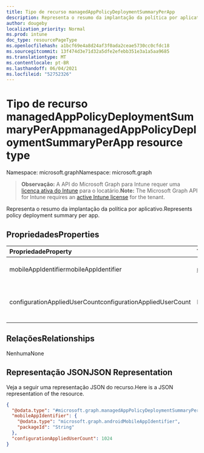 ```yaml
---
title: Tipo de recurso managedAppPolicyDeploymentSummaryPerApp
description: Representa o resumo da implantação da política por aplicativo.
author: dougeby
localization_priority: Normal
ms.prod: intune
doc_type: resourcePageType
ms.openlocfilehash: a1bcf69e4a8d24af3f0ada2ceae5730cc0cfdc18
ms.sourcegitcommit: 13f474d3e71d32a5dfe2efebb351e3a1a5aa9685
ms.translationtype: MT
ms.contentlocale: pt-BR
ms.lasthandoff: 06/04/2021
ms.locfileid: "52752326"
---
```

# <a name="managedapppolicydeploymentsummaryperapp-resource-type"></a><span data-ttu-id="37e6a-103">Tipo de recurso managedAppPolicyDeploymentSummaryPerApp</span><span class="sxs-lookup"><span data-stu-id="37e6a-103">managedAppPolicyDeploymentSummaryPerApp resource type</span></span>

<span data-ttu-id="37e6a-104">Namespace: microsoft.graph</span><span class="sxs-lookup"><span data-stu-id="37e6a-104">Namespace: microsoft.graph</span></span>

> <span data-ttu-id="37e6a-105">**Observação:** A API do Microsoft Graph para Intune requer uma [licença ativa do Intune](https://go.microsoft.com/fwlink/?linkid=839381) para o locatário.</span><span class="sxs-lookup"><span data-stu-id="37e6a-105">**Note:** The Microsoft Graph API for Intune requires an [active Intune license](https://go.microsoft.com/fwlink/?linkid=839381) for the tenant.</span></span>

<span data-ttu-id="37e6a-106">Representa o resumo da implantação da política por aplicativo.</span><span class="sxs-lookup"><span data-stu-id="37e6a-106">Represents policy deployment summary per app.</span></span>

## <a name="properties"></a><span data-ttu-id="37e6a-107">Propriedades</span><span class="sxs-lookup"><span data-stu-id="37e6a-107">Properties</span></span>
|<span data-ttu-id="37e6a-108">Propriedade</span><span class="sxs-lookup"><span data-stu-id="37e6a-108">Property</span></span>|<span data-ttu-id="37e6a-109">Tipo</span><span class="sxs-lookup"><span data-stu-id="37e6a-109">Type</span></span>|<span data-ttu-id="37e6a-110">Descrição</span><span class="sxs-lookup"><span data-stu-id="37e6a-110">Description</span></span>|
|:---|:---|:---|
|<span data-ttu-id="37e6a-111">mobileAppIdentifier</span><span class="sxs-lookup"><span data-stu-id="37e6a-111">mobileAppIdentifier</span></span>|[<span data-ttu-id="37e6a-112">mobileAppIdentifier</span><span class="sxs-lookup"><span data-stu-id="37e6a-112">mobileAppIdentifier</span></span>](../resources/intune-mam-mobileappidentifier.md)|<span data-ttu-id="37e6a-113">Implantação de um aplicativo.</span><span class="sxs-lookup"><span data-stu-id="37e6a-113">Deployment of an app.</span></span>|
|<span data-ttu-id="37e6a-114">configurationAppliedUserCount</span><span class="sxs-lookup"><span data-stu-id="37e6a-114">configurationAppliedUserCount</span></span>|<span data-ttu-id="37e6a-115">Int32</span><span class="sxs-lookup"><span data-stu-id="37e6a-115">Int32</span></span>|<span data-ttu-id="37e6a-116">Número de usuários aos quais a política foi aplicada.</span><span class="sxs-lookup"><span data-stu-id="37e6a-116">Number of users the policy is applied.</span></span>|

## <a name="relationships"></a><span data-ttu-id="37e6a-117">Relações</span><span class="sxs-lookup"><span data-stu-id="37e6a-117">Relationships</span></span>
<span data-ttu-id="37e6a-118">Nenhuma</span><span class="sxs-lookup"><span data-stu-id="37e6a-118">None</span></span>

## <a name="json-representation"></a><span data-ttu-id="37e6a-119">Representação JSON</span><span class="sxs-lookup"><span data-stu-id="37e6a-119">JSON Representation</span></span>
<span data-ttu-id="37e6a-120">Veja a seguir uma representação JSON do recurso.</span><span class="sxs-lookup"><span data-stu-id="37e6a-120">Here is a JSON representation of the resource.</span></span>
<!-- {
  "blockType": "resource",
  "@odata.type": "microsoft.graph.managedAppPolicyDeploymentSummaryPerApp"
}
-->
``` json
{
  "@odata.type": "#microsoft.graph.managedAppPolicyDeploymentSummaryPerApp",
  "mobileAppIdentifier": {
    "@odata.type": "microsoft.graph.androidMobileAppIdentifier",
    "packageId": "String"
  },
  "configurationAppliedUserCount": 1024
}
```




